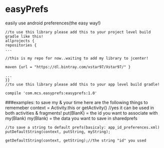 # easyPrefs
easily use android preferences(the easy way!)

    //to use this library please add this to your project level build gradle like this!
    allprojects {
    repositories {
    ...

    //this is my repo for now..waiting to add my library to jcenter!

    maven {url = "https://dl.bintray.com/xstar97/Xstar97/" }

    ...
    }}
    //to use this library please add this to your app level build gradle!

    compile 'com.mcs.easyprefs:easyprefs:1.0'
    
###examples:
    to save my & your time here are the following things to rememeber
    context = Activity.this or getActivity() //yes it can be used in both activities & fragments!
    put(BlanK) = the id you want to associate with my(Blank)
    my(Blank) = the data you want to save in sharedprefs
    
    //to save a string to default prefs(basicaly: app_id_preferences.xml)
    putDefaultString(context, putString, myString);
    
    getDefaultString(context, getString);//the string "id" you used
    
